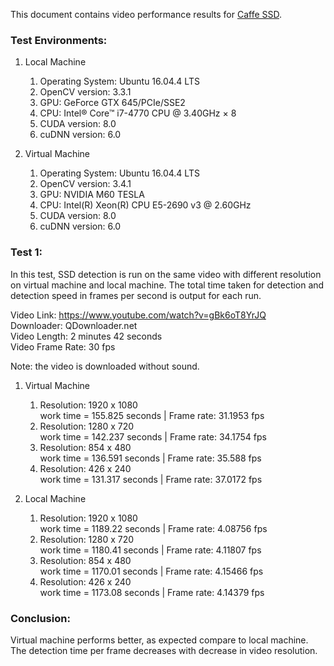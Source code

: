 This document contains video performance results for [Caffe SSD](https://github.com/weiliu89/caffe/tree/ssd).

### Test Environments:
1. Local Machine
    1. Operating System: Ubuntu 16.04.4 LTS
    2. OpenCV version: 3.3.1
    3. GPU: GeForce GTX 645/PCIe/SSE2
    4. CPU: Intel® Core™ i7-4770 CPU @ 3.40GHz × 8 
    5. CUDA version: 8.0 
    6. cuDNN version: 6.0 

1. Virtual Machine
    1. Operating System: Ubuntu 16.04.4 LTS 
    2. OpenCV version: 3.4.1
    3. GPU: NVIDIA M60 TESLA
    4. CPU: Intel(R) Xeon(R) CPU E5-2690 v3 @ 2.60GHz 
    5. CUDA version: 8.0 
    6. cuDNN version: 6.0 
    
### Test 1:
In this test, SSD detection is run on the same video with different resolution on virtual machine and local machine. The total time taken for detection 
and detection speed in frames per second is output for each run. 

Video Link: https://www.youtube.com/watch?v=gBk6oT8YrJQ \
Downloader: QDownloader.net \
Video Length: 2 minutes 42 seconds \
Video Frame Rate: 30 fps

Note: the video is downloaded without sound.

1. Virtual Machine 
    1. Resolution: 1920 x 1080\
    work time = 155.825 seconds | Frame rate: 31.1953 fps
    2. Resolution: 1280 x 720\
    work time = 142.237 seconds | Frame rate: 34.1754 fps
    3. Resolution: 854 x 480\
    work time = 136.591 seconds | Frame rate: 35.588 fps
    4. Resolution: 426 x 240\
    work time = 131.317 seconds | Frame rate: 37.0172 fps
 
2. Local Machine 
    1. Resolution: 1920 x 1080\
    work time = 1189.22 seconds | Frame rate: 4.08756 fps
    2. Resolution: 1280 x 720\
    work time = 1180.41 seconds | Frame rate: 4.11807 fps
    3. Resolution: 854 x 480\
    work time = 1170.01 seconds | Frame rate: 4.15466 fps
    4. Resolution: 426 x 240\
    work time = 1173.08 seconds | Frame rate: 4.14379 fps
    
    
### Conclusion:
Virtual machine performs better, as expected compare to local machine. The detection time per frame
decreases with decrease in video resolution.

